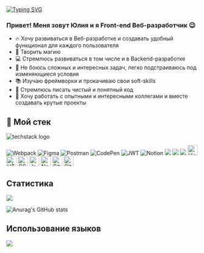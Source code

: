 [![Typing SVG](https://readme-typing-svg.herokuapp.com?color=%2336BCF7&lines=Front-end+Web+developer)](https://git.io/typing-svg)

### Привет! Меня зовут Юлия и я Front-end Веб-разработчик :wink:

- :fire: Хочу развиваться в Веб-разработке и создавать удобный функционал для каждого пользователя
- :crystal_ball: Творить магию 
- :computer: Стремлюсь развиваться в том числе и в Backend-разработке
- :muscle: Не боюсь сложных и интересных задач, легко подстраиваюсь под изменяющиеся условия
- :books: Изучаю фреймворки и прокачиваю свои soft-skills
- :pencil: Стремлюсь писать чистый и понятный код
- :beers: Хочу работать с опытными и интересными коллегами и вместе создавать крутые проекты


## :wrench: Мой стек

![techstack logo](https://readme-components.vercel.app/api?component=logo&logo=react=00ffff&textfill=ffffff&fill=000000&animation=spin)

![Webpack](https://img.shields.io/badge/webpack-%238DD6F9.svg?style=for-the-badge&logo=webpack&logoColor=black)
![Figma](https://img.shields.io/badge/figma-%23F24E1E.svg?style=for-the-badge&logo=figma&logoColor=white)
![Postman](https://img.shields.io/badge/Postman-FF6C37?style=for-the-badge&logo=postman&logoColor=white)
![CodePen](https://img.shields.io/badge/Codepen-000000?style=for-the-badge&logo=codepen&logoColor=white)
![JWT](https://img.shields.io/badge/JWT-black?style=for-the-badge&logo=JSON%20web%20tokens)
![Notion](https://img.shields.io/badge/Notion-%23000000.svg?style=for-the-badge&logo=notion&logoColor=white)
<img src="https://img.shields.io/badge/-БЭМ-00A3D9?style=flat&amp;logo=bem&amp;logoColor=white" />
<img src="https://img.shields.io/badge/-ES6-F7DF1E?style=flat&amp;logo=javascript&amp;logoColor=black" />
<img src="https://img.shields.io/badge/-ООП-008CBA?style=flat&amp;logo=javascript&amp;logoColor=white" />
<img alt="Visual Studio Code" width="26px" src="https://cdn.jsdelivr.net/gh/devicons/devicon/icons/vscode/vscode-original.svg" />
<img alt="HTML5" width="26px" src="https://cdn.jsdelivr.net/gh/devicons/devicon/icons/html5/html5-original.svg" />
<img alt="CSS3" width="26px" src="https://cdn.jsdelivr.net/gh/devicons/devicon/icons/css3/css3-original.svg" />
<img alt="JavaScript" width="26px" src="https://cdn.jsdelivr.net/gh/devicons/devicon/icons/javascript/javascript-original.svg" />
<img alt="Node.js" width="26px" src="https://cdn.jsdelivr.net/gh/devicons/devicon/icons/nodejs/nodejs-original.svg" />
<img alt="Git" width="26px" src="https://cdn.jsdelivr.net/gh/devicons/devicon/icons/git/git-original.svg" />
<img alt="GitHub" width="26px" src="https://user-images.githubusercontent.com/3369400/139447912-e0f43f33-6d9f-45f8-be46-2df5bbc91289.png" />



## Статистика 

<a align="center" href="https://git.io/streak-stats">
  <img src="https://streak-stats.demolab.com/?user=YukinaSan91&theme=dark" />
</a>

![Anurag's GitHub stats](https://github-readme-stats.vercel.app/api?username=YukinaSan91&show_icons=true&theme=radical)

## Использование языков

<a align="center" href="https://github.com/anuraghazra/github-readme-stats">
  <img src="https://github-readme-stats.vercel.app/api/top-langs/?username=anuraghazra&layout=compact" />
</a>

